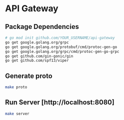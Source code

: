 # API Gateway

## Package Dependencies

```sh
# go mod init github.com/YOUR_USERNAME/api-gateway
go get google.golang.org/grpc
go get google.golang.org/protobuf/cmd/protoc-gen-go
go get google.golang.org/grpc/cmd/protoc-gen-go-grpc
go get github.com/gin-gonic/gin
go get github.com/spf13/viper
```

## Generate proto

```sh
make proto
```

## Run Server [http://localhost:8080]

```sh
make server
```
